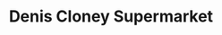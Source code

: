 ---
title: "Denis Cloney Supermarket"
url: /curracloe/denis-cloney-supermarket/
shop: Supermarkt
---